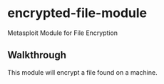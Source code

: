 # encrypted-file-module
Metasploit Module for File Encryption
## Walkthrough
This module will encrypt a file found on a machine.  
